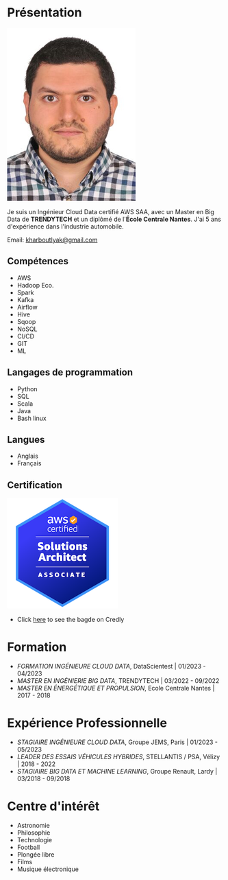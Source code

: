 # Présentation

![Image de Profil](https://github.com/Amkhaz/Cyber_Wild/blob/main/Amin%20Kharboutly.jpg)

Je suis un Ingénieur Cloud Data certifié AWS SAA, avec un Master en Big Data de **TRENDYTECH** et un diplômé de l'**École Centrale Nantes**. J'ai 5 ans d'expérience dans l'industrie automobile. 

Email: [kharboutlyak@gmail.com](mailto:kharboutlyak@gmail.com)

## Compétences

- AWS
- Hadoop Eco.
- Spark
- Kafka
- Airflow
- Hive
- Sqoop
- NoSQL
- CI/CD
- GIT
- ML

## Langages de programmation

- Python
- SQL
- Scala
- Java
- Bash linux

## Langues

- Anglais
- Français

## Certification

![AWS SAA](https://github.com/Amkhaz/Cyber_Wild/blob/main/aws-certified-solutions-architect-associate.png)

- Click [here](https://www.credly.com/badges/33cec594-35e8-481e-98bd-5e9516ba1877) to see the bagde on Credly

# Formation

- *FORMATION INGÉNIEURE CLOUD DATA*, DataScientest | 01/2023 - 04/2023
- *MASTER EN INGÉNIERIE BIG DATA*, TRENDYTECH | 03/2022 - 09/2022
- *MASTER EN ÉNERGÉTIQUE ET PROPULSION*, Ecole Centrale Nantes | 2017 - 2018

# Expérience Professionnelle

- *STAGIAIRE INGÉNIEURE CLOUD DATA*, Groupe JEMS, Paris | 01/2023 - 05/2023
- *LEADER DES ESSAIS VÉHICULES HYBRIDES*, STELLANTIS / PSA, Vélizy | 2018 - 2022
- *STAGIAIRE BIG DATA ET MACHINE LEARNING*, Groupe Renault, Lardy | 03/2018 - 09/2018

# Centre d'intérêt

- Astronomie
- Philosophie
- Technologie
- Football
- Plongée libre
- Films
- Musique électronique

